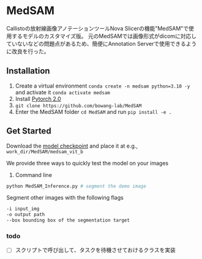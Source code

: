 # MedSAM
Callistoの放射線画像アノテーションツールNova Slicerの機能"MedSAM"で使用するモデルのカスタマイズ版。
元のMedSAMでは画像形式がdicomに対応していないなどの問題点があるため、簡便にAnnotation Serverで使用できるように改良を行った。


## Installation
1. Create a virtual environment `conda create -n medsam python=3.10 -y` and activate it `conda activate medsam`
2. Install [Pytorch 2.0](https://pytorch.org/get-started/locally/)
3. `git clone https://github.com/bowang-lab/MedSAM`
4. Enter the MedSAM folder `cd MedSAM` and run `pip install -e .`


## Get Started
Download the [model checkpoint](https://drive.google.com/drive/folders/1ETWmi4AiniJeWOt6HAsYgTjYv_fkgzoN?usp=drive_link) and place it at e.g., `work_dir/MedSAM/medsam_vit_b`

We provide three ways to quickly test the model on your images

1. Command line

```bash
python MedSAM_Inference.py # segment the demo image
```

Segment other images with the following flags
```bash
-i input_img
-o output path
--box bounding box of the segmentation target
```

### todo
- [ ] スクリプトで呼び出して、タスクを待機させておけるクラスを実装